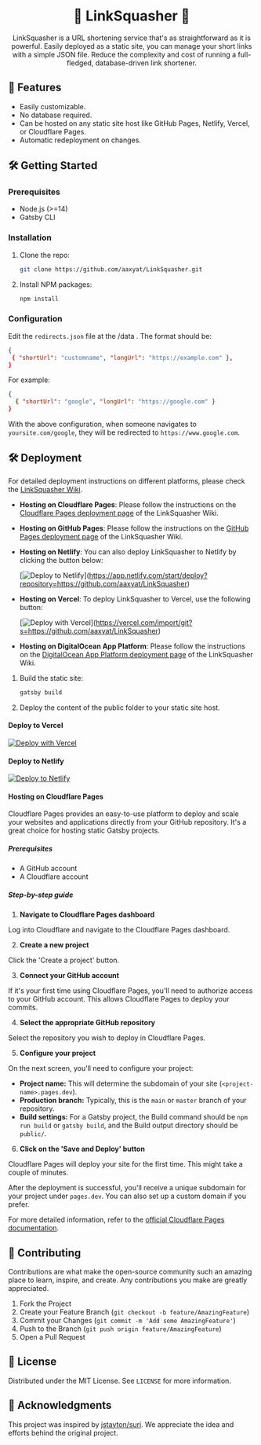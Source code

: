 <h1 align="center">🔗 LinkSquasher 🔗</h1>

<div align="center">

LinkSquasher is a URL shortening service that's as straightforward as it is powerful. Easily deployed as a static site, you can manage your short links with a simple JSON file. Reduce the complexity and cost of running a full-fledged, database-driven link shortener.

</div>

## 🚀 Features
- Easily customizable.
- No database required.
- Can be hosted on any static site host like GitHub Pages, Netlify, Vercel, or Cloudflare Pages.
- Automatic redeployment on changes.

## 🛠️ Getting Started

### Prerequisites
- Node.js (>=14)
- Gatsby CLI

### Installation
1. Clone the repo:
    ```bash
    git clone https://github.com/aaxyat/LinkSquasher.git
    ```
2. Install NPM packages:
    ```bash
    npm install
    ```

### Configuration
Edit the `redirects.json` file at the /data . The format should be:
```json
{
 { "shortUrl": "customname", "longUrl": "https://example.com" },
}
```
For example:
```json
{
  { "shortUrl": "google", "longUrl": "https://google.com" }
}
```
With the above configuration, when someone navigates to `yoursite.com/google`, they will be redirected to `https://www.google.com`.

## 🛠️ Deployment

For detailed deployment instructions on different platforms, please check the [LinkSquasher Wiki](https://github.com/aaxyat/LinkSquasher/wiki).

- **Hosting on Cloudflare Pages**: Please follow the instructions on the [Cloudflare Pages deployment page](https://github.com/aaxyat/LinkSquasher/wiki/Deployment#cloudflare-pages) of the LinkSquasher Wiki.

- **Hosting on GitHub Pages**: Please follow the instructions on the [GitHub Pages deployment page](https://github.com/aaxyat/LinkSquasher/wiki/Deployment#github-pages) of the LinkSquasher Wiki.

- **Hosting on Netlify**: You can also deploy LinkSquasher to Netlify by clicking the button below:

   \[![Deploy to Netlify](https://www.netlify.com/img/deploy/button.svg)](https://app.netlify.com/start/deploy?repository=https://github.com/aaxyat/LinkSquasher)

- **Hosting on Vercel**: To deploy LinkSquasher to Vercel, use the following button:

   \[![Deploy with Vercel](https://vercel.com/button)](https://vercel.com/import/git?s=https://github.com/aaxyat/LinkSquasher)

- **Hosting on DigitalOcean App Platform**: Please follow the instructions on the [DigitalOcean App Platform deployment page](https://github.com/aaxyat/LinkSquasher/wiki/Deployment#digitalocean-app-platform) of the LinkSquasher Wiki.

1. Build the static site:
    ```bash
    gatsby build
    ```
2. Deploy the content of the public folder to your static site host.

#### Deploy to Vercel
[![Deploy with Vercel](https://vercel.com/button)](https://vercel.com/new/git/external?repository-url=https%3A%2F%2Fgithub.com%2Faaxyat%2FLinkSquasher)

#### Deploy to Netlify
[![Deploy to Netlify](https://www.netlify.com/img/deploy/button.svg)](https://app.netlify.com/start/deploy?repository=https://github.com/aaxyat/LinkSquasher)

#### Hosting on Cloudflare Pages

Cloudflare Pages provides an easy-to-use platform to deploy and scale your websites and applications directly from your GitHub repository. It's a great choice for hosting static Gatsby projects.

##### Prerequisites

- A GitHub account
- A Cloudflare account

##### Step-by-step guide

1. **Navigate to Cloudflare Pages dashboard**

Log into Cloudflare and navigate to the Cloudflare Pages dashboard.

2. **Create a new project**

Click the 'Create a project' button.

3. **Connect your GitHub account**

If it's your first time using Cloudflare Pages, you'll need to authorize access to your GitHub account. This allows Cloudflare Pages to deploy your commits.

4. **Select the appropriate GitHub repository**

Select the repository you wish to deploy in Cloudflare Pages.

5. **Configure your project**

On the next screen, you'll need to configure your project:
  - **Project name:** This will determine the subdomain of your site (`<project-name>.pages.dev`).
  - **Production branch:** Typically, this is the `main` or `master` branch of your repository.
  - **Build settings:** For a Gatsby project, the Build command should be `npm run build` or `gatsby build`, and the Build output directory should be `public/`.

6. **Click on the 'Save and Deploy' button**

Cloudflare Pages will deploy your site for the first time. This might take a couple of minutes.

After the deployment is successful, you'll receive a unique subdomain for your project under `pages.dev`. You can also set up a custom domain if you prefer.

For more detailed information, refer to the [official Cloudflare Pages documentation](https://developers.cloudflare.com/pages/getting-started).

## 🤝 Contributing
Contributions are what make the open-source community such an amazing place to learn, inspire, and create. Any contributions you make are greatly appreciated.

1. Fork the Project
2. Create your Feature Branch (`git checkout -b feature/AmazingFeature`)
3. Commit your Changes (`git commit -m 'Add some AmazingFeature'`)
4. Push to the Branch (`git push origin feature/AmazingFeature`)
5. Open a Pull Request

## 📄 License
Distributed under the MIT License. See `LICENSE` for more information.

## 🙏 Acknowledgments

This project was inspired by [jstayton/suri](https://github.com/jstayton/suri). We appreciate the idea and efforts behind the original project.
